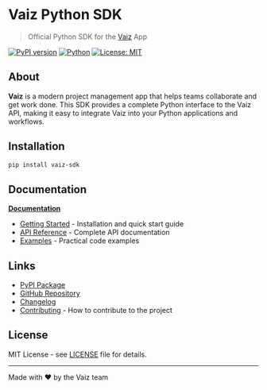 # Vaiz Python SDK

> Official Python SDK for the [Vaiz](https://vaiz.com) App

[![PyPI version](https://badge.fury.io/py/vaiz-sdk.svg)](https://badge.fury.io/py/vaiz-sdk)
[![Python](https://img.shields.io/pypi/pyversions/vaiz-sdk.svg)](https://pypi.org/project/vaiz-sdk/)
[![License: MIT](https://img.shields.io/badge/License-MIT-yellow.svg)](https://opensource.org/licenses/MIT)

## About

**Vaiz** is a modern project management app that helps teams collaborate and get work done. 
This SDK provides a complete Python interface to the Vaiz API, making it easy to integrate Vaiz into your Python applications and workflows.

## Installation

```bash
pip install vaiz-sdk
```

## Documentation

**[Documentation](https://docs-python-sdk.vaiz.com)**

- [Getting Started](https://docs-python-sdk.vaiz.com/getting-started) - Installation and quick start guide
- [API Reference](https://docs-python-sdk.vaiz.com/api/overview) - Complete API documentation
- [Examples](https://docs-python-sdk.vaiz.com/examples) - Practical code examples

## Links

- [PyPI Package](https://pypi.org/project/vaiz-sdk/)
- [GitHub Repository](https://github.com/vaizcom/vaiz-python-sdk)
- [Changelog](./CHANGELOG.md)
- [Contributing](./CONTRIBUTING.md) - How to contribute to the project

## License

MIT License - see [LICENSE](./LICENSE) file for details.

---

Made with ❤️ by the Vaiz team
